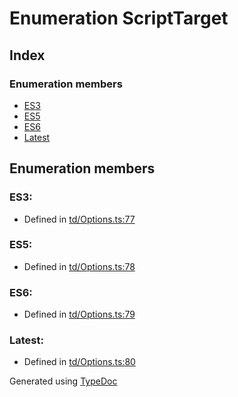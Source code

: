 # Enumeration ScriptTarget


## Index

### Enumeration members
* [ES3](td.scripttarget.md#es3)
* [ES5](td.scripttarget.md#es5)
* [ES6](td.scripttarget.md#es6)
* [Latest](td.scripttarget.md#latest)

## Enumeration members

### ES3: 

* Defined in [td/Options.ts:77](https://github.com/kimamula/typedoc/blob/HEAD/src/td/Options.ts#L77)


### ES5: 

* Defined in [td/Options.ts:78](https://github.com/kimamula/typedoc/blob/HEAD/src/td/Options.ts#L78)


### ES6: 

* Defined in [td/Options.ts:79](https://github.com/kimamula/typedoc/blob/HEAD/src/td/Options.ts#L79)


### Latest: 

* Defined in [td/Options.ts:80](https://github.com/kimamula/typedoc/blob/HEAD/src/td/Options.ts#L80)



Generated using [TypeDoc](http://typedoc.io)
